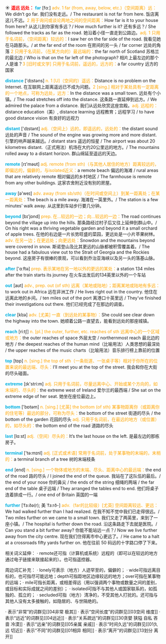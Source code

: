 ☀ <font color="red">**遥远 远处：**</font>
<font color="sky blue">**far**</font> [fɑː] 
<font color="orange">adv. 1 far (from, away, below, etc.)（空间距离）远：</font>We didn’t go far. 我们没有走远。/ The restaurant is not far from here. 饭店离这儿不远。<font color="orange">2 用于询问或谈论两地之间的空间距离：</font>How far is it to your house from here? 从这儿到你家有多远？/ How much further is it? 还有多远？/ She followed the tracks as far as the road. 她沿着小径一直走到公路边。<font color="orange">adj. 1 只用于名词前，（空间距离）较远的：</font>I saw her on the far side of the road. 我看见她在马路那头。/ at the far end of the room 在房间的另一头 / far corner 远处的角落 <font color="orange">2 只用于名词前，（在某方向的）最远端的：</font>the far north of Scotland 苏格兰的最北边 / Who is that on the far left of the photograph? 相片上最左边的那个人是谁？<font color="orange">3 [旧时或文学] 只用于名词前，遥远的，远方的：</font>a far country 远方的国家

<font color="sky blue">**distance**</font> ['dɪstəns] 
<font color="orange">n. 1 [U]（空间的）遥远：</font>Distance is no problem on the Internet. 在互联网上距离遥远已不成为问题。<font color="orange">2 [sing.] 相对于某处具有一定距离的一个地点，可称为远处，远方：</font>In the distance was a small town. 远处有个小镇。/ The road stretches off into the distance. 这条路一直延伸到远方。/ We admired the palace from a distance. 我们从远处欣赏这座宫殿。<font color="orange">adj. 远程的：</font>distance education（美）, distance learning 远程教育；远程学习 / to have good distance vision 有良好的远视力

<font color="sky blue">**distant**</font> ['dɪstənt] 
<font color="orange">adj.（空间上）远的，即遥远的，远处的：</font>the distant sound 远处的声音 / The sound of the engine was growing more and more distant. 引擎的响声越来越远。/ distant stars 遥远的恒星 / The airport was about 20 kilometres distant.（正式用法）机场在大约20公里远的地方。/ The mountains rolled away to a distant horizon. 群山绵延至遥远的天边。

<font color="sky blue">**remote**</font> [rɪ'məʊt] 
<font color="orange">adj. remote (from sth)（与其他人居住的地方）距离较远的，即偏远的，偏僻的，与isolated近义：</font>a remote beach 偏远的海滩 / rural areas that are relatively remote 相对偏远的乡村地区 / The farmhouse is remote from any other buildings. 这家农舍附近没有别的房屋。

<font color="sky blue">**away**</font> [ə'weɪ] 
<font color="orange">adv. away (from sb/sth)（在时间或空间上）到某一距离处；在某一距离处：</font>The beach is a mile away. 海滩在一英里外。/ The station is a few minutes’ walk away. 从这里到车站步行要几分钟。

<font color="sky blue">**beyond**</font> [bɪ'jɒnd] 
<font color="orange">prep. 在…较远的一边；向…较远的一边：</font>The road continues beyond the village up into the hills. 那条路经过村子后又往上延伸到群山中。/ On his right was a thriving vegetable garden and beyond it a small orchard of apple trees. 在他的右边是一片长势旺盛的菜园，更远处是一小片苹果树林。<font color="orange">adv. 在另一边；在更远处；向更远处：</font>Snowdon and the mountains beyond were covered in snow. 斯诺登山及比其更远的山脉都被积雪覆盖着。/ The house had a fabulous view out to the Strait of Georgia and the Rockies beyond. 这座房子有很棒的景观，可以看到乔治亚海峡以及另一头的落基山脉。

<font color="sky blue">**after**</font> ['ɑːftə] 
<font color="orange">prep. 表示某地在另一地以外的更远的某处：</font>a station 134 miles after the train starts its journey 在火车出发后的134英里以外的一个车站 

<font color="sky blue">**out**</font> [aʊt] 
<font color="orange">adv., prep. out (of sth) 远离（某地或陆地）；距离某地或陆地有多远：</font>to work out in Africa 远在非洲工作 / He lives right out in the country. 他住在远离此地的乡间。/ ten miles out of the port 离港口十英里远 / They’ve finished their investigations out there. 他们已经完成了在那边的调查。

<font color="sky blue">**clear**</font> [klɪə] 
<font color="orange">adv. [尤美] 一直（到远处的某事物）：</font>She could see clear down the highway into the town. 她顺着公路一直望去，能看到远处的那座城镇。

<font color="sky blue">**reach**</font> [ri:tʃ] 
<font color="orange">n. [pl.] the outer, further, etc. reaches of sth 远离中心的一个区域或地方：</font>the outer reaches of space 外层太空 / northernmost reach 最北边的地方 / the deepest reaches of the human mind（比喻用法）人类思想的最深处 / the upper reaches of the music charts（比喻用法）音乐排行榜上靠前的位置

<font color="sky blue">**top**</font> [tɒp] 
<font color="orange">n. [sing.] the top of sth（一条街道、一张桌子等）相对于你所在的位置来说的最远端、尽头：</font>I’ll meet you at the top of the street. 我会和你在大街的尽头碰面。

<font color="sky blue">**extreme**</font> [ɪk'stri:m] 
<font color="orange">adj. 只用于名词前，尽量远离中心、开始或某个方向的，如末端的、尽头的：</font>the extreme west of Ireland 爱尔兰的最西端 / She sat on the extreme edge of her seat. 她坐在座位最边上。

<font color="sky blue">**bottom**</font> ['bɒtəm] 
<font color="orange">n. [sing.] [尤英] the bottom (of sth) 某事物距离你（或距离你的住宅等）最远的部分，可称为尽头：</font>the bottom of the street 街道的尽头 / the bottom of the garden 花园的尽头 <font color="orange">adj. 只用于名词前，在最远的地方（或位置）的，如尽头的：</font>the bottom end of the road 道路的尽头

<font color="sky blue">**last**</font> [lɑːst] 
<font color="orange">adj.（空间）尽头的：</font>It’s the last house on the left. 是最左边的那栋房子。

<font color="sky blue">**terminal**</font> ['tə:mɪnl] 
<font color="orange">adj. [正式或术语] 常用于名词前，处于某事物的末端的，末梢的：</font>a terminal branch of a tree 树的末端枝条

<font color="sky blue">**end**</font> [end] 
<font color="orange">n. [sing.] 一个物体或地方的末端、尽头、距离中心的最远端：</font>the end of the road 路的尽头 / I joined the end of the queue. 我站在了这队伍的最后。/ the end of your nose 你的鼻尖 / the ends of the string 细绳的两端 / the far end of the table 桌子远端 / They arranged the tables end to end. 他们将桌子连着排成一行。/ one end of Britain 英国的一端
           
<font color="sky blue">**further**</font> [ˈfɜ:ðə(r); 美 ˈfɜ:rð-]
<font color="orange">adv.（far的比较级）[尤英] 空间距离较远、更远：</font>We had walked further than I had realized. 在我不知不觉中我们已走得很远。/ Two miles further on we came to a small town. 我们又走了两英里，来到了一座小镇。/ The hospital is further down the road. 沿这条路走下去就是医院。/ Can you stand a bit further away? 你能不能站远一点？/ Now we live further away from the city centre. 现在我们住得离市中心更远了。/ He came to a halt at a crossroads fifty yards further on. 他在往前 50 码远的十字路口停了下来。

相关词义延伸：
· remote还可指（计算机或系统）远程的（即可以在较远的地方通过电子链接来联接起来的）。也可指遥控器。

周边词汇补充：
· lonely可表示（地方）人迹罕至的，偏僻的；
· wide可指远离目标的，也可指尽可能远地；depth可指距地区边缘较远的地方；over可指在某事物的远端；· mile可指长距离，或相差得远（用以强调两个事物或数量之间的差别，或目标和实际成就之间的差别）；
· isolated可指不与其他人或国家联系的，如孤独的、孤立的；
· secluded可指（地方）清净的，不受其他人打扰的。还可指与其他人没有太多接触的，如隐居的、与世隔绝的。

· 表示“非常”的词群见[[04非常 极其]]
· 表示“空间长度”的词群见[[03空间 维度]]
· 表示“远近”的词群见[[04远近]]
· 表示“关系疏远”的词群见[[30贪婪 狭隘 自私 吝啬 冷漠]]
· 表示“远亲”的词群见[[05亲属 亲戚]]
· 表示“时间久远”的词群见[[01久远 切近]]
· 表示“不同”的词群见[[01相异 相同]]
· 表示“离开”的词群见[[13划分 离开]]
